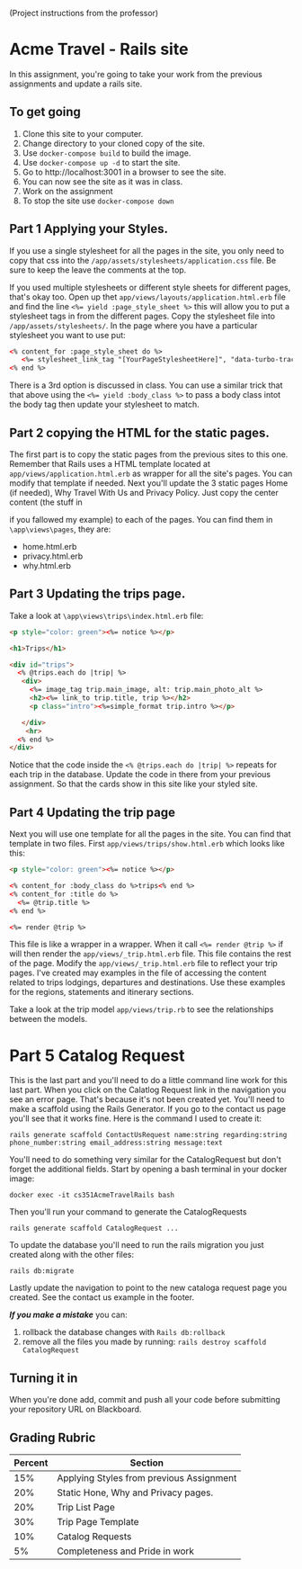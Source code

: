 (Project instructions from the professor)

# Acme Travel - Rails site

In this assignment, you're going to take your work from the previous assignments and update a rails site.

## To get going

1. Clone this site to your computer.
2. Change directory to your cloned copy of the site.
3. Use `docker-compose build` to build the image.
4. Use `docker-compose up -d` to start the site.
5. Go to http://localhost:3001 in a browser to see the site.
6. You can now see the site as it was in class.
7. Work on the assignment
8. To stop the site use `docker-compose down`

## Part 1 Applying your Styles.

If you use a single stylesheet for all the pages in the site, you only need to copy that css into the  `/app/assets/stylesheets/application.css` file.  Be sure to keep the leave the comments at the top. 

If you used multiple stylesheets or different style sheets for different pages, that's okay too.  Open up thet `app/views/layouts/application.html.erb` file and find the line `<%= yield :page_style_sheet %>` this will allow you to put a stylesheet tags in from the different pages. Copy the stylesheet file into `/app/assets/stylesheets/`. In the page where you have a particular stylesheet you want to use put:
```html
<% content_for :page_style_sheet do %>
   <%= stylesheet_link_tag "[YourPageStylesheetHere]", "data-turbo-track": "reload" %>
<% end %>
```
There is a 3rd option is discussed in class.  You can use a similar trick that that above using the `<%= yield :body_class %>` to pass a body class intot the body tag then update your stylesheet to match. 


## Part 2 copying the HTML for the static pages.

The first part is to copy the static pages from the previous sites to this one.  Remember that Rails uses a HTML template located at `app/views/application.html.erb` as wrapper for all the site's pages. You can modify that template if needed. Next you'll update the 3 static pages Home (if needed), Why Travel With Us and Privacy Policy.  Just copy the center content (the stuff in <main> if you fallowed my example) to each of the pages.  You can find them in `\app\views\pages`, they are:
* home.html.erb
* privacy.html.erb
* why.html.erb

## Part 3 Updating the trips page.

Take a look at `\app\views\trips\index.html.erb` file:
```html
<p style="color: green"><%= notice %></p>

<h1>Trips</h1>

<div id="trips">
  <% @trips.each do |trip| %>
   <div>
     <%= image_tag trip.main_image, alt: trip.main_photo_alt %>
     <h2><%= link_to trip.title, trip %></h2>
     <p class="intro"><%=simple_format trip.intro %></p>

   </div>
    <hr>
  <% end %>
</div>
```

Notice that the code inside the `<% @trips.each do |trip| %>` repeats for each trip in the database.  Update the code in there from your previous assignment. So that the cards show in this site like your styled site. 

## Part 4 Updating the trip page

Next you will use one template for all the pages in the site.  You can find that template in two files.  First `app/views/trips/show.html.erb` which looks like this:

```html
<p style="color: green"><%= notice %></p>

<% content_for :body_class do %>trips<% end %>
<% content_for :title do %>
  <%= @trip.title %>
<% end %>

<%= render @trip %>
```
This file is like a wrapper in a wrapper.  When it call `<%= render @trip %>` if will then render the `app/views/_trip.html.erb` file.  This file contains the rest of the page.  Modify the `app/views/_trip.html.erb` file to reflect your trip pages.  I've created may examples in the file of accessing the content related to trips lodgings, departures and destinations.  Use these examples for the regions, statements and itinerary sections. 

Take a look at the trip model `app/views/trip.rb` to see the relationships between the models.  

# Part 5 Catalog Request

This is the last part and you'll need to do a little command line work for this last part.  When you click on the Calatlog Request link in the navigation you see an error page.  That's because it's not been created yet.  You'll need to make a scaffold using the Rails Generator.  If you go to the contact us page you'll see that it works fine.  Here is the command I used to create it:
```
rails generate scaffold ContactUsRequest name:string regarding:string phone_number:string email_address:string message:text
```

You'll need to do something very similar for the CatalogRequest but don't forget the additional fields.  Start by opening a bash terminal in your docker image:
```
docker exec -it cs351AcmeTravelRails bash 
```
Then you'll run your command to generate the CatalogRequests 
```
rails generate scaffold CatalogRequest ... 
```
To update the database you'll need to run the rails migration you just created along with the other files:
```
rails db:migrate
```

Lastly update the navigation to point to the new cataloga request page you created.  See the contact us example in the footer.

***If you make a mistake*** you can:
1. rollback the database changes with 
```Rails db:rollback```
2. remove all the files you made by running:
```rails destroy scaffold CatalogRequest```

## Turning it in
When you're done add, commit and push all your code before submitting your repository URL on Blackboard. 


## Grading Rubric

| Percent | Section                                  |
|---------|------------------------------------------|
| 15%     | Applying Styles from previous Assignment |
| 20%     | Static Hone, Why and Privacy pages.      |
| 20%     | Trip List Page                           |
| 30%     | Trip Page Template                       |
| 10%     | Catalog Requests                         |
| 5%      | Completeness and Pride in work           |

